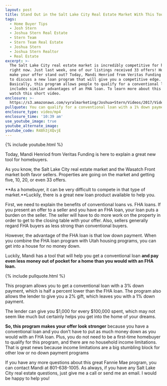 ```yaml
---
layout: post
title: Stand Out in the Salt Lake City Real Estate Market With This Tool
tags:
  - Home Buyer Tips
  - Josh Stern
  - Joshua Stern Real Estate
  - Stern Team
  - Stern Team Real Estate
  - Joshua Stern
  - Joshua Stern Realtor
  - Real Estate
excerpt: >-
  The Salt Lake City real estate market is incredibly competitive for homebuyers
  right now. Just last week, one of our listings received 33 offers! How can you
  make your offer stand out? Today, Mandi Henriod from Veritas Funding is here
  to discuss a new loan program that will give you a competitive edge.
  Basically, this program allows people to qualify for a conventional loan and
  includes similar advantages of an FHA loan. To learn more about this new tool,
  watch this short video.
enclosure: >-
  https://s3.amazonaws.com/vyralmarketing/Joshua+Stern/Videos/2017/Videos/The+Stern+Team-.mp4
pullquote: You can qualify for a conventional loan with a 1% down payment.
enclosure_type: video/mp4
enclosure_time: '10:39 am'
use_youtube_image: true
youtube_alternate_image:
youtube_code: R48h3jXQvjE
---
```



{% include youtube.html %}

Today, Mandi Henriod from Veritas Funding is here to explain a great new tool for homebuyers.

As you know, the Salt Lake City real estate market and the Wasatch Front market both favor sellers. Properties are going on the market and getting five, 10, 20, or even 33 offers.

**As a homebuyer, it can be very difficult to compete in that type of market.**Luckily, there is a great new loan product available to help you.

First, we need to explain the benefits of conventional loans vs. FHA loans. If you present an offer to a seller and you have an FHA loan, your loan puts a burden on the seller. The seller will have to do more work on the property in order to get to the closing table with your offer. Also, sellers generally regard FHA buyers as less strong than conventional buyers.

However, the advantage of the FHA loan is that low down payment. When you combine the FHA loan program with Utah housing programs, you can get into a house for no money down.

Luckily, Mandi has a tool that will help you get a conventional loan **and pay even less money out of pocket for a home than you would with an FHA loan.**

{% include pullquote.html %}

This program allows you to get a conventional loan with a 3% down payment, which is half a percent lower than the FHA loan. The program also allows the lender to give you a 2% gift, which leaves you with a 1% down payment.

The lender can give you $1,000 for every $100,000 spent, which may not seem like much but certainly helps you get into the home of your dreams.

**So, this program makes your offer look stronger** because you have a conventional loan and you don’t have to put as much money down as you would with an FHA loan. Plus, you do not need to be a first-time homebuyer to qualify for this program, and there are no household income limitations. That is great news because income limitations are a big stumbling block for other low or no down payment programs

If you have any more questions about this great Fannie Mae program, you can contact Mandi at 801-638-1005. As always, if you have any Salt Lake City real estate questions, just give me a call or send me an email. I would be happy to help you!